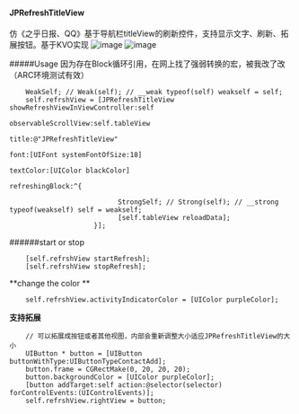 #### JPRefreshTitleView
仿《之乎日报、QQ》基于导航栏titleView的刷新控件，支持显示文字、刷新、拓展按钮。基于KVO实现
![image](https://github.com/XiFengLang/JPRefreshTitleView/raw/master/JPRefreshTitleView/JPRefreshTitleViewGIF.gif)
![image](https://github.com/XiFengLang/JPRefreshTitleView/raw/master/JPRefreshTitleView/JPRefreshTitleViewGIFTwo.gif)

#####Usage
因为存在Block循环引用，在网上找了强弱转换的宏，被我改了改（ARC环境测试有效）
```Object-C
    WeakSelf; // Weak(self); // __weak typeof(self) weakself = self;
    self.refrshView = [JPRefreshTitleView showRefreshViewInViewController:self
                                                     observableScrollView:self.tableView
                                                                    title:@"JPRefreshTitleView"
                                                                     font:[UIFont systemFontOfSize:18]
                                                                textColor:[UIColor blackColor]
                                                          refreshingBlock:^{
                                                              
                           StrongSelf; // Strong(self); // __strong typeof(weakself) self = weakself;
                           [self.tableView reloadData];
                     }];
```

######start or stop
```Object-C
    [self.refrshView startRefresh];
    [self.refrshView stopRefresh];
```


 **change the color **
```Object-C
    self.refrshView.activityIndicatorColor = [UIColor purpleColor];
```
 **支持拓展**

```Obejct-C
    // 可以拓展成按钮或者其他视图，内部会重新调整大小适应JPRefreshTitleView的大小
    UIButton * button = [UIButton buttonWithType:UIButtonTypeContactAdd];
    button.frame = CGRectMake(0, 20, 20, 20);
    button.backgroundColor = [UIColor purpleColor];
    [button addTarget:self action:@selector(selector) forControlEvents:(UIControlEvents)];
    self.refrshView.rightView = button;
```
